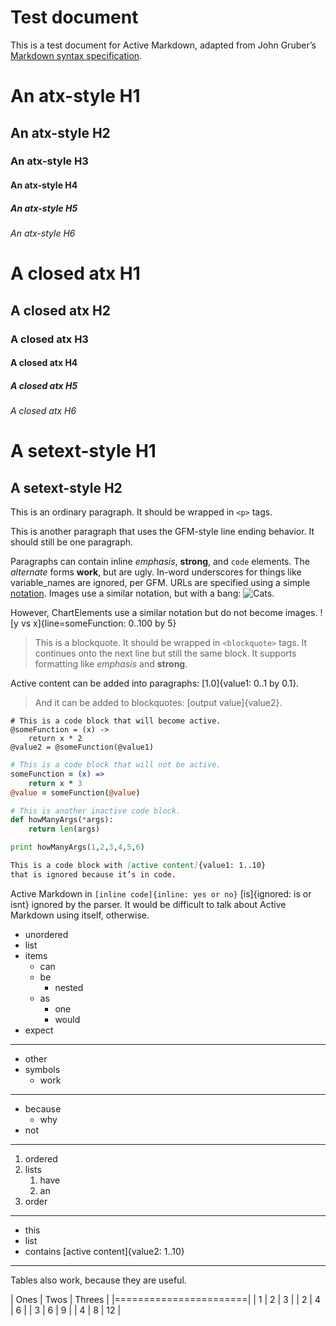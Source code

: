 # Test document

This is a test document for Active Markdown, adapted from John Gruber’s [Markdown syntax specification](http://daringfireball.net/projects/markdown/syntax.text).



# An atx-style H1

## An atx-style H2

### An atx-style H3

#### An atx-style H4

##### An atx-style H5

###### An atx-style H6

# A closed atx H1 #

## A closed atx H2 ##

### A closed atx H3 ###

#### A closed atx H4 ####

##### A closed atx H5 #####

###### A closed atx H6 ######

A setext-style H1
=================

A setext-style H2
-----------------

This is an ordinary paragraph. It should be wrapped in `<p>` tags.

This is another paragraph that
uses the GFM-style line ending
behavior. It should still be
one paragraph.

Paragraphs can contain inline *emphasis*, **strong**, and `code` elements. The _alternate_ forms __work__, but are ugly. In-word underscores for things like variable_names are ignored, per GFM. URLs are specified using a simple [notation](http://example.com). Images use a similar notation, but with a bang: ![Cats](http://placekitten.com/300/200/).

However, ChartElements use a similar notation but do not become images. ![y vs x]{line=someFunction: 0..100 by 5}

> This is a blockquote. It should be wrapped in `<blockquote>` tags.
> It continues onto the next line but still the same block. It supports
> formatting like *emphasis* and **strong**.

Active content can be added into paragraphs: [1.0]{value1: 0..1 by 0.1}.

> And it can be added to blockquotes: [output value]{value2}.

    # This is a code block that will become active.
    @someFunction = (x) ->
        return x * 2
    @value2 = @someFunction(@value1)


```coffeescript
# This is a code block that will not be active.
someFunction = (x) =>
    return x * 3
@value = someFunction(@value)
```

```python
# This is another inactive code block.
def howManyArgs(*args):
    return len(args)

print howManyArgs(1,2,3,4,5,6)
```

```markdown
This is a code block with [active content]{value1: 1..10}
that is ignored because it’s in code.
```

Active Markdown in `[inline code]{inline: yes or no}` [is]{ignored: is or isnt} ignored by the parser. It would be difficult to talk about Active Markdown using itself, otherwise.

* unordered
* list
* items
    * can
    * be 
        * nested
    * as
        * one
        * would
* expect

-----

+ other
+ symbols
    + work

-----

- because
    - why
- not

-----

1. ordered
2. lists
    1. have
    2. an
3. order

-----

* this
* list
* contains [active content]{value2: 1..10}

-----

Tables also work, because they are useful.

| Ones | Twos | Threes  |
|=======================|
| 1    | 2    | 3       |
| 2    | 4    | 6       |
| 3    | 6    | 9       |
| 4    | 8    | 12      |




